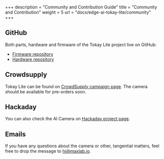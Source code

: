 +++
description = "Community and Contribution Guide"
title = "Community and Contribution"
weight = 5
url = "docs/edge-ai-tokay-lite/community"
+++


<!-- TODO: is is a good idea to have Google Groups?

## Google Groups

{{< tip "warning" >}}
This section is in-progress
{{< /tip >}}

-->

## GitHub

Both parts, hardware and firmware of the Tokay Lite project live on GitHub:

* [Firmware repository](https://github.com/maxlab-io/tokay-lite-sdk)
* [Hardware repository](https://github.com/maxlab-io/tokay-lite-pcb)

## Crowdsupply

Tokay Lite can be found on [CrowdSupply campaign page](https://www.crowdsupply.com/maxlab/tokay-lite).
The camera should be available for pre-orders soon.

## Hackaday

You can also check the AI Camera on [Hackaday project page](https://hackaday.io/project/189135-tokay-lite-multi-purpose-esp32-ai-camera).

## Emails

If you have any questions about the camera or other, tangential
matters, feel free to drop the message to
[hi@maxlab.io](mailto:hi@maxlab.io).